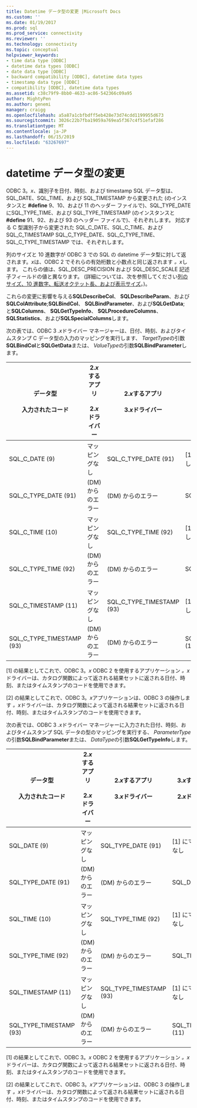 ```yaml
---
title: Datetime データ型の変更 |Microsoft Docs
ms.custom: ''
ms.date: 01/19/2017
ms.prod: sql
ms.prod_service: connectivity
ms.reviewer: ''
ms.technology: connectivity
ms.topic: conceptual
helpviewer_keywords:
- time data type [ODBC]
- datetime data types [ODBC]
- date data type [ODBC]
- backward compatibility [ODBC], datetime data types
- timestamp data type [ODBC]
- compatibility [ODBC], datetime data types
ms.assetid: c38c79f9-8bb0-4633-ac86-542366c09a95
author: MightyPen
ms.author: genemi
manager: craigg
ms.openlocfilehash: a5a87a1cbfbdff5eb428e73d74cdd1199955d673
ms.sourcegitcommit: 3026c22b7fba19059a769ea5f367c4f51efaf286
ms.translationtype: MT
ms.contentlocale: ja-JP
ms.lasthandoff: 06/15/2019
ms.locfileid: "63267697"
---
```

# <a name="datetime-data-type-changes"></a>datetime データ型の変更
ODBC 3。*x*、識別子を日付、時刻、および timestamp SQL データ型は、SQL_DATE、SQL_TIME、および SQL_TIMESTAMP から変更された (のインスタンスと **#define** 9、10、および 11 のヘッダー ファイルで)、SQL_TYPE_DATE にSQL_TYPE_TIME、および SQL_TYPE_TIMESTAMP (のインスタンスと **#define** 91、92、および 93 のヘッダー ファイルで)、それぞれします。 対応する C 型識別子から変更された SQL_C_DATE、SQL_C_TIME、および SQL_C_TIMESTAMP SQL_C_TYPE_DATE、SQL_C_TYPE_TIME、SQL_C_TYPE_TIMESTAMP では、それぞれします。  
  
 列のサイズと 10 進数字が ODBC 3 での SQL の datetime データ型に対して返されます。*x*は、ODBC 2 でそれらの有効桁数と小数点と同じ返されます *。x*します。 これらの値は、SQL_DESC_PRECISION および SQL_DESC_SCALE 記述子フィールドの値と異なります。 (詳細については、次を参照してください[列のサイズ、10 進数字、転送オクテット長、および表示サイズ](../../../odbc/reference/appendixes/column-size-decimal-digits-transfer-octet-length-and-display-size.md)。)。  
  
 これらの変更に影響を与える**SQLDescribeCol**、 **SQLDescribeParam**、および**SQLColAttribute**;**SQLBindCol**、 **SQLBindParameter**、および**SQLGetData**; と**SQLColumns**、 **SQLGetTypeInfo**、 **SQLProcedureColumns**、 **SQLStatistics**、および**SQLSpecialColumns**します。  
  
 次の表では、ODBC 3 *.x*ドライバー マネージャーは、日付、時刻、およびタイムスタンプ C データ型の入力のマッピングを実行します、 *TargetType*の引数**SQLBindCol**と**SQLGetData**または、 *ValueType*の引数**SQLBindParameter**します。  
  
|データ型<br /><br /> 入力されたコード|2.*x*するアプリ<br /><br /> 2.*x*ドライバー|2.*x*するアプリ<br /><br /> 3.*x*ドライバー|3.*x*するアプリ<br /><br /> 2.*x*ドライバー|3.*x*するアプリ<br /><br /> 3.*x*ドライバー|  
|--------------------------------|-----------------------------------|-----------------------------------|-----------------------------------|-----------------------------------|  
|SQL_C_DATE (9)|マッピングなし|SQL_C_TYPE_DATE (91)|[1] にマッピングなし|SQL_C_TYPE_DATE (91)|  
|SQL_C_TYPE_DATE (91)|(DM) からのエラー|(DM) からのエラー|SQL_C_DATE (9)|[2] にマッピングなし|  
|SQL_C_TIME (10)|マッピングなし|SQL_C_TYPE_TIME (92)|[1] にマッピングなし|SQL_C_TYPE_TIME (92)|  
|SQL_C_TYPE_TIME (92)|(DM) からのエラー|(DM) からのエラー|SQL_C_TIME (10)|[2] にマッピングなし|  
|SQL_C_TIMESTAMP (11)|マッピングなし|SQL_C_TYPE_TIMESTAMP (93)|[1] にマッピングなし|SQL_C_TYPE_TIMESTAMP (93)|  
|SQL_C_TYPE_TIMESTAMP (93)|(DM) からのエラー|(DM) からのエラー|SQL_C_TIMESTAMP (11)|[2] にマッピングなし|  
  
 [1] の結果としてこれで、ODBC 3。*x* ODBC 2 を使用するアプリケーション *。x*ドライバーは、カタログ関数によって返される結果セットに返される日付、時刻、またはタイムスタンプのコードを使用できます。  
  
 [2] の結果としてこれで、ODBC 3。*x*アプリケーションは、ODBC 3 の操作します *。x*ドライバーは、カタログ関数によって返される結果セットに返される日付、時刻、またはタイムスタンプのコードを使用できます。  
  
 次の表では、ODBC 3 *.x*ドライバー マネージャーに入力された日付、時刻、およびタイムスタンプ SQL データの型のマッピングを実行する、 *ParameterType*の引数**SQLBindParameter**または、 *DataType*の引数**SQLGetTypeInfo**します。  
  
|データ型<br /><br /> 入力されたコード|2.*x*するアプリ<br /><br /> 2.*x*ドライバー|2.*x*するアプリ<br /><br /> 3.*x*ドライバー|3.*x*するアプリ<br /><br /> 2.*x*ドライバー|3.*x*するアプリ<br /><br /> 3.*x*ドライバー|  
|--------------------------------|-----------------------------------|-----------------------------------|-----------------------------------|-----------------------------------|  
|SQL_DATE (9)|マッピングなし|SQL_TYPE_DATE (91)|[1] にマッピングなし|SQL_TYPE_DATE (91)|  
|SQL_TYPE_DATE (91)|(DM) からのエラー|(DM) からのエラー|SQL_DATE (9)|[2] にマッピングなし|  
|SQL_TIME (10)|マッピングなし|SQL_TYPE_TIME (92)|[1] にマッピングなし|SQL_TYPE_TIME (92)|  
|SQL_TYPE_TIME (92)|(DM) からのエラー|(DM) からのエラー|SQL_TIME (10)|[2] にマッピングなし|  
|SQL_TIMESTAMP (11)|マッピングなし|SQL_TYPE_TIMESTAMP (93)|[1] にマッピングなし|SQL_TYPE_TIMESTAMP (93)|  
|SQL_TYPE_TIMESTAMP (93)|(DM) からのエラー|(DM) からのエラー|SQL_TIMESTAMP (11)|[2] にマッピングなし|  
  
 [1] の結果としてこれで、ODBC 3。*x* ODBC 2 を使用するアプリケーション *。x*ドライバーは、カタログ関数によって返される結果セットに返される日付、時刻、またはタイムスタンプのコードを使用できます。  
  
 [2] の結果としてこれで、ODBC 3。*x*アプリケーションは、ODBC 3 の操作します *。x*ドライバーは、カタログ関数によって返される結果セットに返される日付、時刻、またはタイムスタンプのコードを使用できます。
